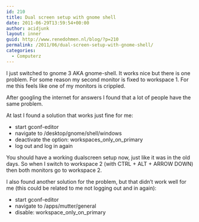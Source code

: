 ```yaml
---
id: 210
title: Dual screen setup with gnome shell
date: 2011-06-29T13:59:54+00:00
author: acidjunk
layout: inner
guid: http://www.renedohmen.nl/blog/?p=210
permalink: /2011/06/dual-screen-setup-with-gnome-shell/
categories:
  - Computerz
---
```

I just switched to gnome 3 AKA gnome-shell. It works nice but there is one problem. For some reason my second monitor is fixed to workspace 1. For me this feels like one of my monitors is crippled.

After googling the internet for answers I found that a lot of people have the same problem.

At last I found a solution that works just fine for me:

  * start gconf-editor
  * navigate to /desktop/gnome/shell/windows
  * deactivate the option: workspaces\_only\_on_primary
  * log out and log in again

You should have a working dualscreen setup now, just like it was in the old days. So when I switch to workspace 2 (with CTRL + ALT + ARROW DOWN) then both monitors go to workspace 2.

I also found another solution for the problem, but that didn&#8217;t work well for me (this could be related to me not logging out and in again):

  * start gconf-editor
  * navigate to /apps/mutter/general
  * disable: workspace\_only\_on_primary

&nbsp;

&nbsp;